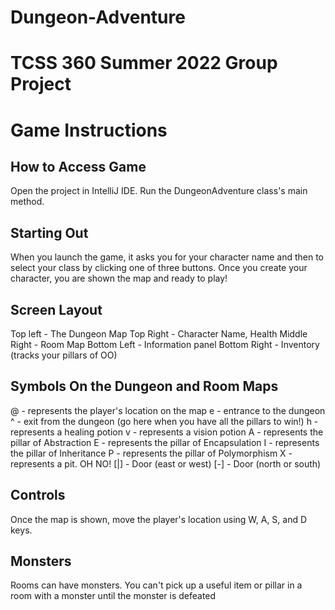 # Dungeon-Adventure
TCSS 360 Summer 2022 Group Project
=======
# Game Instructions

## How to Access Game
Open the project in IntelliJ IDE. Run the DungeonAdventure class's main method.

## Starting Out
When you launch the game, it asks you for your character name and then to select your class by clicking one of three buttons. Once you create your character, you are shown the map and ready to play!

## Screen Layout
Top left - The Dungeon Map
Top Right - Character Name, Health
Middle Right - Room Map
Bottom Left - Information panel
Bottom Right - Inventory (tracks your pillars of OO)

## Symbols On the Dungeon and Room Maps
@ - represents the player's location on the map
e - entrance to the dungeon
^ - exit from the dungeon (go here when you have all the pillars to win!)
h - represents a healing potion
v - represents a vision potion
A - represents the pillar of Abstraction
E - represents the pillar of Encapsulation
I - represents the pillar of Inheritance
P - represents the pillar of Polymorphism
X - represents a pit. OH NO!
[|] - Door (east or west)
[-] - Door (north or south)

## Controls
Once the map is shown, move the player's location using W, A, S, and D keys.

## Monsters
Rooms can have monsters. You can't pick up a useful item or pillar in a room with a monster until the monster is defeated
